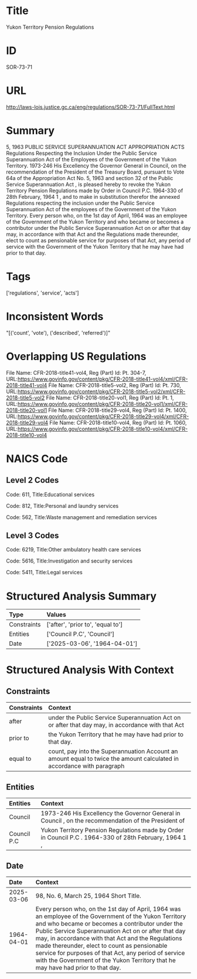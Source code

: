 # Title
Yukon Territory Pension Regulations


# ID
SOR-73-71

# URL
http://laws-lois.justice.gc.ca/eng/regulations/SOR-73-71/FullText.html


# Summary
5, 1963  PUBLIC SERVICE SUPERANNUATION ACT APPROPRIATION ACTS Regulations Respecting the Inclusion Under the Public Service Superannuation Act of the Employees of the Government of the Yukon Territory.
1973-246 His Excellency the Governor General in Council, on the recommendation of the President of the Treasury Board, pursuant to Vote 64a of the  Appropriation Act No. 5, 1963  and section 32 of the  Public Service Superannuation Act , is pleased hereby to revoke the Yukon Territory Pension Regulations made by Order in Council P.C. 1964-330 of 28th February, 1964 1 , and to make in substitution therefor the annexed  Regulations respecting the inclusion under the Public Service Superannuation Act of the employees of the Government of the Yukon Territory.
Every person who, on the 1st day of April, 1964 was an employee of the Government of the Yukon Territory and who became or becomes a contributor under the  Public Service Superannuation Act  on or after that day may, in accordance with that Act and the Regulations made thereunder, elect to count as pensionable service for purposes of that Act, any period of service with the Government of the Yukon Territory that he may have had prior to that day.


# Tags
['regulations', 'service', 'acts']


# Inconsistent Words
"[('count', 'vote'), ('described', 'referred')]"


# Overlapping US Regulations
File Name: CFR-2018-title41-vol4, Reg (Part) Id: Pt. 304-7, URL:https://www.govinfo.gov/content/pkg/CFR-2018-title41-vol4/xml/CFR-2018-title41-vol4
File Name: CFR-2018-title5-vol2, Reg (Part) Id: Pt. 730, URL:https://www.govinfo.gov/content/pkg/CFR-2018-title5-vol2/xml/CFR-2018-title5-vol2
File Name: CFR-2018-title20-vol1, Reg (Part) Id: Pt. 1, URL:https://www.govinfo.gov/content/pkg/CFR-2018-title20-vol1/xml/CFR-2018-title20-vol1
File Name: CFR-2018-title29-vol4, Reg (Part) Id: Pt. 1400, URL:https://www.govinfo.gov/content/pkg/CFR-2018-title29-vol4/xml/CFR-2018-title29-vol4
File Name: CFR-2018-title10-vol4, Reg (Part) Id: Pt. 1060, URL:https://www.govinfo.gov/content/pkg/CFR-2018-title10-vol4/xml/CFR-2018-title10-vol4



# NAICS Code
## Level 2 Codes
Code: 611, Title:Educational services

Code: 812, Title:Personal and laundry services

Code: 562, Title:Waste management and remediation services




## Level 3 Codes
Code: 6219, Title:Other ambulatory health care services

Code: 5616, Title:Investigation and security services

Code: 5411, Title:Legal services







# Structured Analysis Summary
| Type        | Values                            |
|:------------|:----------------------------------|
| Constraints | ['after', 'prior to', 'equal to'] |
| Entities    | ['Council P.C', 'Council']        |
| Date        | ['2025-03-06', '1964-04-01']      |


# Structured Analysis With Context
 


## Constraints
| Constraints   | Context                                                                                                                |
|:--------------|:-----------------------------------------------------------------------------------------------------------------------|
| after         | under the Public Service Superannuation Act on or after that day may, in accordance with that Act                      |
| prior to      | the Yukon Territory that he may have had prior to  that day.                                                           |
| equal to      | count, pay into the Superannuation Account an amount equal to twice the amount calculated in accordance with paragraph |


## Entities
| Entities    | Context                                                                                                |
|:------------|:-------------------------------------------------------------------------------------------------------|
| Council     | 1973-246 His Excellency the Governor General in  Council , on the recommendation of the President of   |
| Council P.C | Yukon Territory Pension Regulations made by Order in Council P.C . 1964-330 of 28th February, 1964 1 , |


## Date
| Date       | Context                                                                                                                                                                                                                                                                                                                                                                                                                                                            |
|:-----------|:-------------------------------------------------------------------------------------------------------------------------------------------------------------------------------------------------------------------------------------------------------------------------------------------------------------------------------------------------------------------------------------------------------------------------------------------------------------------|
| 2025-03-06 | 98, No. 6, March 25, 1964 Short Title.                                                                                                                                                                                                                                                                                                                                                                                                                             |
| 1964-04-01 | Every person who, on the 1st day of April, 1964 was an employee of the Government of the Yukon Territory and who became or becomes a contributor under the  Public Service Superannuation Act  on or after that day may, in accordance with that Act and the Regulations made thereunder, elect to count as pensionable service for purposes of that Act, any period of service with the Government of the Yukon Territory that he may have had prior to that day. |


